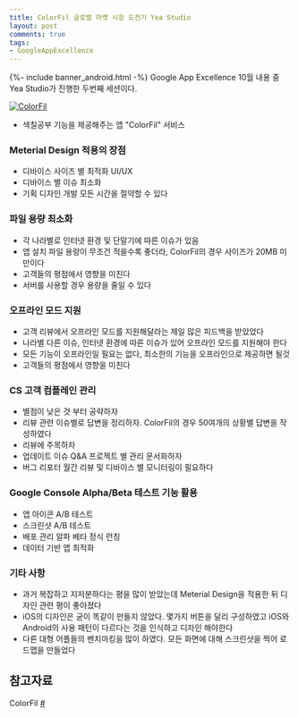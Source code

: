 ```yaml
---
title: ColorFil 글로벌 마켓 시장 도전기 Yea Studio
layout: post
comments: true
tags:
- GoogleAppExcellence
---
```

{%- include banner_android.html -%}
Google App Excellence 10월 내용 중 Yea Studio가 진행한 두번째 세션이다.

<a href="#" class="image fit"><img src="{{ 'assets/images/2018-03-02/2.png' | relative_url }}" alt="ColorFil"></a>
- 색칠공부 기능을 제공해주는 앱 "ColorFil" 서비스

### Meterial Design 적용의 장점
- 디바이스 사이즈 별 최적화 UI/UX
- 디바이스 별 이슈 최소화
- 기획 디자인 개발 모든 시간을 절약할 수 있다

### 파일 용량 최소화
- 각 나라별로 인터넷 환경 및 단말기에 따른 이슈가 있음
- 앱 설치 파일 용량이 무조건 적을수록 좋더라, ColorFil의 경우 사이즈가 20MB 미만이다
- 고객들의 평점에서 영향을 미친다
- 서버를 사용할 경우 용량을 줄일 수 있다

### 오프라인 모드 지원
- 고객 리뷰에서 오프라인 모드를 지원해달라는 제일 많은 피드백을 받았었다
- 나라별 다른 이슈, 인터넷 환경에 따른 이슈가 있어 오프라인 모드를 지원해야 한다
- 모든 기능이 오프라인일 필요는 없다, 최소한의 기능을 오프라인으로 제공하면 될것
- 고객들의 평점에서 영향을 미친다

### CS 고객 컴플레인 관리
- 별점이 낮은 것 부터 공략하자
- 리뷰 관련 이슈별로 답변을 정리하자. ColorFil의 경우 50여개의 상황별 답변을 작성하였다
- 리뷰에 주목하자
- 업데이트 이슈 Q&A 프로젝트 별 관리 문서화하자
- 버그 리포터 월간 리뷰 및 디바이스 별 모니터링이 필요하다

### Google Console Alpha/Beta 테스트 기능 활용
- 앱 아이콘 A/B 테스트
- 스크린샷 A/B 테스트
- 배포 관리 알파 베타 정식 런칭
- 데이터 기반 앱 최적화

### 기타 사항
- 과거 복잡하고 지저분하다는 평을 많이 받았는데 Meterial Design을 적용한 뒤 디자인 관련 평이 좋아졌다
- iOS의 디자인은 굳이 똑같이 만들지 않았다. 몇가지 버튼을 달리 구성하였고 iOS와 Android의 사용 패턴이 다르다는 것을 인식하고 디자인 해야한다
- 다른 대형 어플들의 벤치마킹을 많이 하였다. 모든 화면에 대해 스크린샷을 찍어 로드맵을 만들었다

## 참고자료
ColorFil [#](https://play.google.com/store/apps/details?id=net.yeastudio.colorfil&hl=ko)<br>
